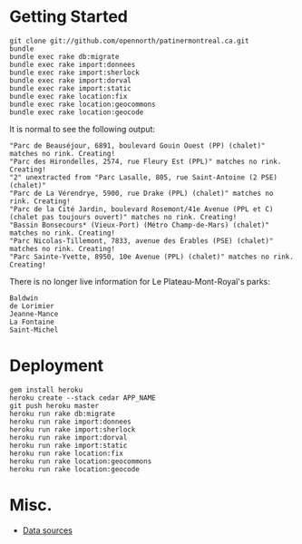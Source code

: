 # Getting Started

    git clone git://github.com/opennorth/patinermontreal.ca.git
    bundle
    bundle exec rake db:migrate
    bundle exec rake import:donnees
    bundle exec rake import:sherlock
    bundle exec rake import:dorval
    bundle exec rake import:static
    bundle exec rake location:fix
    bundle exec rake location:geocommons
    bundle exec rake location:geocode

It is normal to see the following output:

    "Parc de Beauséjour, 6891, boulevard Gouin Ouest (PP) (chalet)" matches no rink. Creating!
    "Parc des Hirondelles, 2574, rue Fleury Est (PPL)" matches no rink. Creating!
    "2" unextracted from "Parc Lasalle, 805, rue Saint-Antoine (2 PSE) (chalet)"
    "Parc de La Vérendrye, 5900, rue Drake (PPL) (chalet)" matches no rink. Creating!
    "Parc de la Cité Jardin, boulevard Rosemont/41e Avenue (PPL et C) (chalet pas toujours ouvert)" matches no rink. Creating!
    "Bassin Bonsecours* (Vieux-Port) (Métro Champ-de-Mars) (chalet)" matches no rink. Creating!
    "Parc Nicolas-Tillemont, 7833, avenue des Érables (PSE) (chalet)" matches no rink. Creating!
    "Parc Sainte-Yvette, 8950, 10e Avenue (PPL) (chalet)" matches no rink. Creating!

There is no longer live information for Le Plateau-Mont-Royal's parks:

    Baldwin
    de Lorimier
    Jeanne-Mance
    La Fontaine
    Saint-Michel

# Deployment

    gem install heroku
    heroku create --stack cedar APP_NAME
    git push heroku master
    heroku run rake db:migrate
    heroku run rake import:donnees
    heroku run rake import:sherlock
    heroku run rake import:dorval
    heroku run rake import:static
    heroku run rake location:fix
    heroku run rake location:geocommons
    heroku run rake location:geocode

# Misc.

* [Data sources](https://docs.google.com/spreadsheet/pub?hl=en_US&hl=en_US&key=0AtzgYYy0ZABtdFMwSF94MjRxcW1yZ1JYVkdqM1Fzanc&single=true&gid=0&output=html)